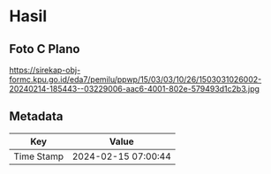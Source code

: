 # Hasil

## Foto C Plano

https://sirekap-obj-formc.kpu.go.id/eda7/pemilu/ppwp/15/03/03/10/26/1503031026002-20240214-185443--03229006-aac6-4001-802e-579493d1c2b3.jpg


## Metadata

| Key        | Value               |
| ---------- | ------------------- |
| Time Stamp | 2024-02-15 07:00:44 |



